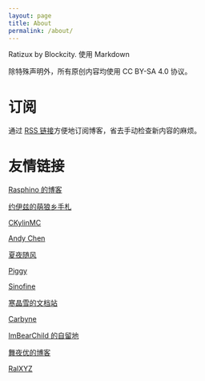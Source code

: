 ```yaml
---
layout: page
title: About
permalink: /about/
---
```


Ratizux by Blockcity. 使用 Markdown

除特殊声明外，所有原创内容均使用 CC BY-SA 4.0 协议。

# 订阅

通过 [RSS 链接]({{site.url}}/feed.xml)方便地订阅博客，省去手动检查新内容的麻烦。

# 友情链接
  
[Rasphino 的博客](https://blog.rasphino.cn)

[约伊兹的萌狼乡手札](https://blog.yoitsu.moe)

[CKylinMC](https://www.ckylin.site/)

[Andy Chen](https://hydropwr.ca)

[夏夜随风](https://blog.firerain.me)

[Piggy](https://piggy.moe/)

[Sinofine](https://sinofine.me)

[寒晶雪的文档站](https://hanjingxue-boling.github.io/whiteboard/)

[Carbyne](https://c-j.dev)

[ImBearChild 的自留地](https://imbearchild.cyou/)

[舞夜优的博客](https://zomby7e.blogspot.com/)

[RalXYZ](https://blog.ralxyz.xyz/)
